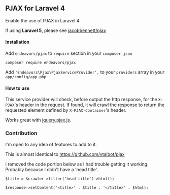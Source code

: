 ## PJAX for Laravel 4

Enable the use of PJAX in Laravel 4.

If using **Laravel 5**, please see [jacobbennett/pjax](https://github.com/JacobBennett/pjax)

#### Installation

Add `endeavors/pjax` to `require` section in your `composer.json`

    composer require endeavors/pjax

Add `'Endeavors\Pjax\PjaxServiceProvider',` to your `providers` array in your `app/config/app.php`

#### How to use

This service provider will check, before output the http response, for the `X-PJAX`'s 
header in the request. If found, it will crawl the response to return the requested 
element defined by `X-PJAX-Container`'s header.

Works great with [jquery.pjax.js](https://github.com/defunkt/jquery-pjax).

### Contribution

I'm open to any idea of features to add to it.

This is almost identical to https://github.com/vtalbot/pjax

I removed the code portion below as I had trouble getting it working. Probably because I didn't have a 'head title'.

    
    $title = $crawler->filter('head title')->html();
				
	$response->setContent('<title>' . $title . '</title>' . $html);
    	
